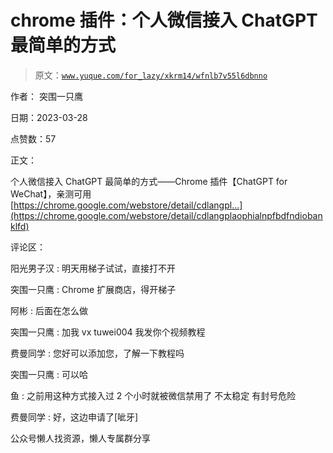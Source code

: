 # chrome 插件：个人微信接入 ChatGPT 最简单的方式

> 原文：[`www.yuque.com/for_lazy/xkrm14/wfnlb7v55l6dbnno`](https://www.yuque.com/for_lazy/xkrm14/wfnlb7v55l6dbnno)



作者： 突围一只鹰



日期：2023-03-28



点赞数：57



正文：



个人微信接入 ChatGPT 最简单的方式——Chrome 插件【ChatGPT for WeChat】，亲测可用 [https://chrome.google.com/webstore/detail/cdlangpl...](https://chrome.google.com/webstore/detail/cdlangplaophialnpfbdfndiobanklfd)



评论区：



阳光男子汉 : 明天用梯子试试，直接打不开



突围一只鹰 : Chrome 扩展商店，得开梯子



阿彬 : 后面在怎么做



突围一只鹰 : 加我 vx tuwei004 我发你个视频教程



费曼同学 : 您好可以添加您，了解一下教程吗



突围一只鹰 : 可以哈



鱼 : 之前用这种方式接入过 2 个小时就被微信禁用了 不太稳定 有封号危险



费曼同学 : 好，这边申请了[呲牙]



公众号懒人找资源，懒人专属群分享

